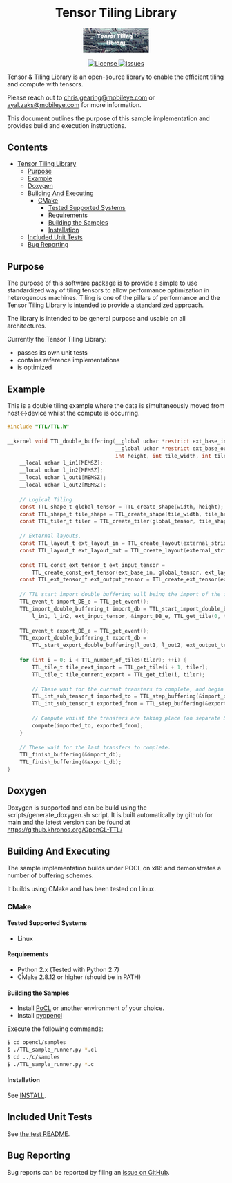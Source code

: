 <h1 align="center">Tensor Tiling Library</h1>
<p align="center">
  <img width="30%" src="doc/tensor_tiling_library.png" />
</p>
<p align="center">
  <a href="https://opensource.org/licenses/Apache-2.0">
    <img src="https://img.shields.io/badge/license-Apache%20-blue.svg" alt="License">
  </a>
  <a href="https://github.com/KhronosGroup/OpenCL-TTL/issues">
    <img src="https://img.shields.io/github/issues/KhronosGroup/OpenCL-TTL" alt="Issues">
  </a>
</p>

Tensor & Tiling Library is an open-source library to enable the efficient tiling and compute with tensors.

Please reach out to chris.gearing@mobileye.com or ayal.zaks@mobileye.com for more information.

This document outlines the purpose of this sample implementation and provides build and execution instructions.

## Contents <!-- omit in toc -->

- [Tensor Tiling Library](#tensor-tiling-library)
  - [Purpose](#purpose)
  - [Example](#example)
  - [Doxygen](#doxygen)
  - [Building And Executing](#building-and-executing)
    - [CMake](#cmake)
      - [Tested Supported Systems](#tested-supported-systems)
      - [Requirements](#requirements)
      - [Building the Samples](#building-the-samples)
      - [Installation](#installation)
  - [Included Unit Tests](#included-unit-tests)
  - [Bug Reporting](#bug-reporting)

## Purpose

The purpose of this software package is to provide a simple to use standardized way of tiling tensors to allow performance optimization in heterogenous machines. Tiling is one of the pillars of performance and the Tensor Tiling Library is intended to provide a standardized approach.

The library is intended to be general purpose and usable on all architectures.

Currently the Tensor Tiling Library:

* passes its own unit tests
* contains reference implementations
* is optimized

## Example

This is a double tiling example where the data is simultaneously moved from host<->device whilst the
compute is occurring.

```c
#include "TTL/TTL.h"

__kernel void TTL_double_buffering(__global uchar *restrict ext_base_in, int external_stride_in,
                                   __global uchar *restrict ext_base_out, int external_stride_out, int width,
                                   int height, int tile_width, int tile_height) {
    __local uchar l_in1[MEMSZ];
    __local uchar l_in2[MEMSZ];
    __local uchar l_out1[MEMSZ];
    __local uchar l_out2[MEMSZ];

    // Logical Tiling
    const TTL_shape_t global_tensor = TTL_create_shape(width, height);
    const TTL_shape_t tile_shape = TTL_create_shape(tile_width, tile_height);
    const TTL_tiler_t tiler = TTL_create_tiler(global_tensor, tile_shape);

    // External layouts.
    const TTL_layout_t ext_layout_in = TTL_create_layout(external_stride_in);
    const TTL_layout_t ext_layout_out = TTL_create_layout(external_stride_out);

    const TTL_const_ext_tensor_t ext_input_tensor =
        TTL_create_const_ext_tensor(ext_base_in, global_tensor, ext_layout_in);
    const TTL_ext_tensor_t ext_output_tensor = TTL_create_ext_tensor(ext_base_out, global_tensor, ext_layout_out);

    // TTL_start_import_double_buffering will being the import of the first tile
    TTL_event_t import_DB_e = TTL_get_event();
    TTL_import_double_buffering_t import_db = TTL_start_import_double_buffering(
        l_in1, l_in2, ext_input_tensor, &import_DB_e, TTL_get_tile(0, tiler));

    TTL_event_t export_DB_e = TTL_get_event();
    TTL_export_double_buffering_t export_db =
        TTL_start_export_double_buffering(l_out1, l_out2, ext_output_tensor, &export_DB_e);

    for (int i = 0; i < TTL_number_of_tiles(tiler); ++i) {
        TTL_tile_t tile_next_import = TTL_get_tile(i + 1, tiler);
        TTL_tile_t tile_current_export = TTL_get_tile(i, tiler);

        // These wait for the current transfers to complete, and begin the next
        TTL_int_sub_tensor_t imported_to = TTL_step_buffering(&import_db, tile_next_import);
        TTL_int_sub_tensor_t exported_from = TTL_step_buffering(&export_db, tile_current_export);

        // Compute whilst the transfers are taking place (on separate buffers)
        compute(imported_to, exported_from);
    }

    // These wait for the last transfers to complete.
    TTL_finish_buffering(&import_db);
    TTL_finish_buffering(&export_db);
}
```

## Doxygen

Doxygen is supported and can be build using the scripts/generate_doxygen.sh script. It is
built automatically by github for main and the latest version can be found at https://github.khronos.org/OpenCL-TTL/

## Building And Executing

The sample implementation builds under POCL on x86 and demonstrates a number of buffering schemes.

It builds using CMake and has been tested on Linux.

### CMake

#### Tested Supported Systems

* Linux

#### Requirements

* Python 2.x (Tested with Python 2.7)
* CMake 2.8.12 or higher (should be in PATH)

#### Building the Samples

- Install [PoCL](http://portablecl.org/docs/html/install.html) or another environment of your choice.
- Install [pyopencl](https://pypi.org/project/pyopencl/)

Execute the following commands:

```sh
$ cd opencl/samples
$ ./TTL_sample_runner.py *.cl
$ cd ../c/samples
$ ./TTL_sample_runner.py *.c
```

#### Installation

See [INSTALL](./INSTALL).

## Included Unit Tests

See [the test README](./opencl/test/).


## Bug Reporting

Bug reports can be reported by filing an [issue on GitHub](https://github.com/KhronosGroup/OpenCL-TTL/issues).
